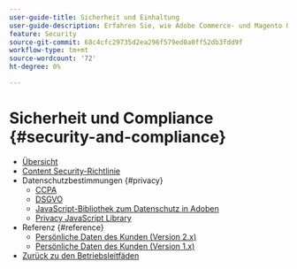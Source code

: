 ```yaml
---
user-guide-title: Sicherheit und Einhaltung
user-guide-description: Erfahren Sie, wie Adobe Commerce- und Magento Open Source-Händler für die Aufrechterhaltung eines sicheren Umfelds und die Einhaltung der gesetzlichen Anforderungen und Best Practices für Online-Händler in ihrem jeweiligen Land verantwortlich sind.
feature: Security
source-git-commit: 68c4cfc29735d2ea296f579ed0a0ff52db3fdd9f
workflow-type: tm+mt
source-wordcount: '72'
ht-degree: 0%

---
```



# Sicherheit und Compliance {#security-and-compliance}

- [Übersicht](overview.md)
- [Content Security-Richtlinie](content-security-policy.md)
- Datenschutzbestimmungen {#privacy}
   - [CCPA](privacy/ccpa.md)
   - [DSGVO](privacy/gdpr.md)
   - [JavaScript-Bibliothek zum Datenschutz in Adoben](privacy/adobe-javascript-library.md)
   - [Privacy JavaScript Library](privacy/javascript-library.md)
- Referenz {#reference}
   - [Persönliche Daten des Kunden (Version 2.x)](privacy/data-m2.md)
   - [Persönliche Daten des Kunden (Version 1.x)](privacy/data-m1.md)
- [Zurück zu den Betriebsleitfäden](https://experienceleague.adobe.com/docs/commerce-operations/operational-guides/home.html)
